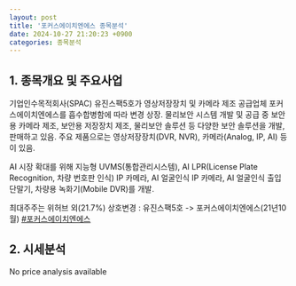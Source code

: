 ```yaml
---
layout: post
title: '포커스에이치엔에스 종목분석'
date: 2024-10-27 21:20:23 +0900
categories: 종목분석
---
```


## 1. 종목개요 및 주요사업

기업인수목적회사(SPAC) 유진스팩5호가 영상저장장치 및 카메라 제조 공급업체 포커스에이치엔에스를 흡수합병함에 따라 변경 상장. 물리보안 시스템 개발 및 공급 중 보안용 카메라 제조, 보안용 저장장치 제조, 물리보안 솔루션 등 다양한 보안 솔루션을 개발, 판매하고 있음. 주요 제품으로는 영상저장장치(DVR, NVR), 카메라(Analog, IP, AI) 등이 있음.

AI 시장 확대를 위해 지능형 UVMS(통합관리시스템), AI LPR(License Plate Recognition, 차량 번호판 인식) IP 카메라, AI 얼굴인식 IP 카메라, AI 얼굴인식 출입단말기, 차량용 녹화기(Mobile DVR)를 개발.

최대주주는 위허브 외(21.7%) 상호변경 : 유진스팩5호 -> 포커스에이치엔에스(21년10월)
[#포커스에이치엔에스](#)

## 2. 시세분석

No price analysis available
